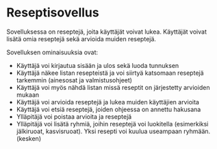 # Reseptisovellus

Sovelluksessa on reseptejä, joita käyttäjät voivat lukea. Käyttäjät voivat lisätä omia reseptejä sekä arvioida muiden reseptejä. 

Sovelluksen ominaisuuksia ovat: 
* Käyttäjä voi kirjautua sisään ja ulos sekä luoda tunnuksen
* Käyttäjä näkee listan resepteistä ja voi siirtyä katsomaan reseptejä tarkemmin (ainesosat ja valmistusohjeet)
* Käyttäjä voi myös nähdä listan missä reseptit on järjestetty arvioiden mukaan
* Käyttäjä voi arvioida reseptejä ja lukea muiden käyttäjien arvioita
* Käyttäjä voi etsiä reseptejä, joiden ohjeessa on annettu hakusana
* Ylläpitäjä voi poistaa arvioita ja reseptejä
* Ylläpitäjä voi lisätä ryhmiä, joihin reseptejä voi luokitella (esimerkiksi jälkiruoat, kasvisruoat). Yksi resepti voi kuulua useampaan ryhmään. (kesken)
